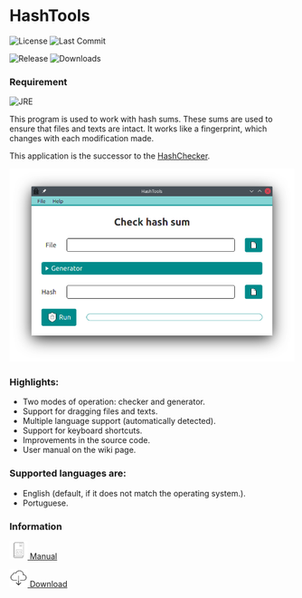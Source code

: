 # HashTools

![License](https://img.shields.io/github/license/AdrianoSiqueira/HashTools)
![Last Commit](https://img.shields.io/github/last-commit/AdrianoSiqueira/HashTools)

![Release](https://img.shields.io/github/v/release/AdrianoSiqueira/HashTools)
![Downloads](https://img.shields.io/github/downloads/AdrianoSiqueira/HashTools/total)

### Requirement

![JRE](https://img.shields.io/badge/JRE-%5E8.0.0-orange)

This program is used to work with hash sums. These sums are used to ensure that
files and texts are intact. It works like a fingerprint, which changes with
each modification made.

This application is the successor to the [HashChecker](https://github.com/AdrianoSiqueira/HashChecker).

![Main screen](.github/screenshots/screenshot-checker-mode.png)

### Highlights:
- Two modes of operation: checker and generator.
- Support for dragging files and texts.
- Multiple language support (automatically detected).
- Support for keyboard shortcuts.
- Improvements in the source code.
- User manual on the wiki page.

### Supported languages are:
- English (default, if it does not match the operating system.).
- Portuguese.

### Information

[![Manual](.github/icons/icon-manual-32.png) Manual](https://github.com/AdrianoSiqueira/HashTools/wiki)

[![Download](.github/icons/icon-download-32.png) Download](https://github.com/AdrianoSiqueira/HashTools/releases)
